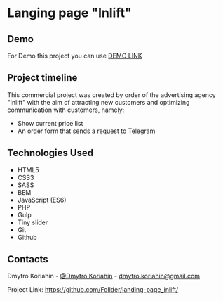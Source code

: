 # Langing page "Inlift"

## Demo
For Demo this project you can use [DEMO LINK](https://inlift.com.ua/)

## Project timeline

This commercial project was created by order of the advertising agency "Inlift" with the aim of attracting new customers and optimizing communication with customers, namely:
- Show current price list
- An order form that sends a request to Telegram

## Technologies Used

- HTML5
- CSS3
- SASS
- BEM
- JavaScript (ES6)
- PHP
- Gulp
- Tiny slider
- Git
- Github

## Contacts

Dmytro Koriahin - [@Dmytro Koriahin](https://github.com/Follder) - [dmytro.koriahin@gmail.com](mailto:dmytro.koriahin@gmail.com)

Project Link: https://github.com/Follder/landing-page_inlift/
